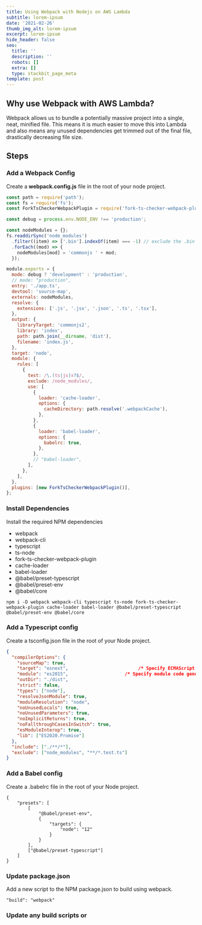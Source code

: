 ```yaml
---
title: Using Webpack with Nodejs on AWS Lambda
subtitle: lorem-ipsum
date: '2021-02-26'
thumb_img_alt: lorem-ipsum
excerpt: lorem-ipsum
hide_header: false
seo:
  title: ''
  description: ''
  robots: []
  extra: []
  type: stackbit_page_meta
template: post
---
```

## Why use Webpack with AWS Lambda?

Webpack allows us to bundle a potentially massive project into a single, neat, minified file. This means it is much easier to move this into Lambda and also means any unused dependencies get trimmed out of the final file, drastically decreasing file size.

## Steps

### Add a Webpack Config

Create a **webpack.config.js** file in the root of your node project.

```Javascript
const path = require('path');
const fs = require('fs');
const ForkTsCheckerWebpackPlugin = require('fork-ts-checker-webpack-plugin');

const debug = process.env.NODE_ENV !== 'production';

const nodeModules = {};
fs.readdirSync('node_modules')
  .filter((item) => ['.bin'].indexOf(item) === -1) // exclude the .bin folder
  .forEach((mod) => {
    nodeModules[mod] = 'commonjs ' + mod;
  });

module.exports = {
  mode: debug ? 'development' : 'production',
  // mode: "production",
  entry: './app.ts',
  devtool: 'source-map',
  externals: nodeModules,
  resolve: {
    extensions: ['.js', '.jsx', '.json', '.ts', '.tsx'],
  },
  output: {
    libraryTarget: 'commonjs2',
    library: 'index',
    path: path.join(__dirname, 'dist'),
    filename: 'index.js',
  },
  target: 'node',
  module: {
    rules: [
      {
        test: /\.(ts|js)x?$/,
        exclude: /node_modules/,
        use: [
          {
            loader: 'cache-loader',
            options: {
              cacheDirectory: path.resolve('.webpackCache'),
            },
          },
          {
            loader: 'babel-loader',
            options: {
              babelrc: true,
            },
          },
          // "babel-loader",
        ],
      },
    ],
  },
  plugins: [new ForkTsCheckerWebpackPlugin()],
};
```

### Install Dependencies

Install the required NPM dependencies

* webpack
* webpack-cli
* typescript
* ts-node
* fork-ts-checker-webpack-plugin
* cache-loader
* babel-loader
* @babel/preset-typescript
* @babel/preset-env
* @babel/core

```
npm i -D webpack webpack-cli typescript ts-node fork-ts-checker-webpack-plugin cache-loader babel-loader @babel/preset-typescript @babel/preset-env @babel/core
```

### Add a Typescript config

Create a tsconfig.json file in the root of your Node project.

```JSON
{
  "compilerOptions": {
    "sourceMap": true,
    "target": "esnext",                          /* Specify ECMAScript target version: 'ES3' (default), 'ES5', 'ES2015', 'ES2016', 'ES2017', 'ES2018', 'ES2019', 'ES2020', or 'ESNEXT'. */
    "module": "es2015",                     /* Specify module code generation: 'none', 'commonjs', 'amd', 'system', 'umd', 'es2015', 'es2020', or 'ESNext'. */
    "outDir": "./dist",
    "strict": false,
    "types": ["node"],
    "resolveJsonModule": true,
    "moduleResolution": "node",
    "noUnusedLocals": true,
    "noUnusedParameters": true,
    "noImplicitReturns": true,
    "noFallthroughCasesInSwitch": true,
    "esModuleInterop": true,
    "lib": ["ES2020.Promise"]
  },
  "include": ["./**/*"],
  "exclude": ["node_modules", "**/*.test.ts"]
}
```

### Add a Babel config

Create a .babelrc file in the root of your Node project.

```
{
    "presets": [
        [
            "@babel/preset-env",
            {
                "targets": {
                    "node": "12"
                }
            }
        ],
        ["@babel/preset-typescript"]
    ]
}
```

### Update package.json

Add a new script to the NPM package.json to build using webpack.

```"build": "webpack"```

### Update any build scripts or 